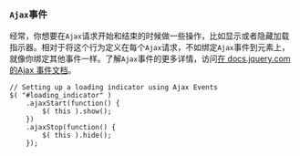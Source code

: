 ### `Ajax`事件
经常，你想要在`Ajax`请求开始和结束的时候做一些操作，比如显示或者隐藏加载指示器。相对于将这个行为定义在每个`Ajax`请求，不如绑定`Ajax`事件到元素上，就像你绑定其他事件一样。了解`Ajax`事件的更多详情，访问[在 docs.jquery.com 的Ajax 事件文档]()。

```
// Setting up a loading indicator using Ajax Events
$( "#loading_indicator" )
    .ajaxStart(function() {
        $( this ).show();
    })
    .ajaxStop(function() {
        $( this ).hide();
    });
```
